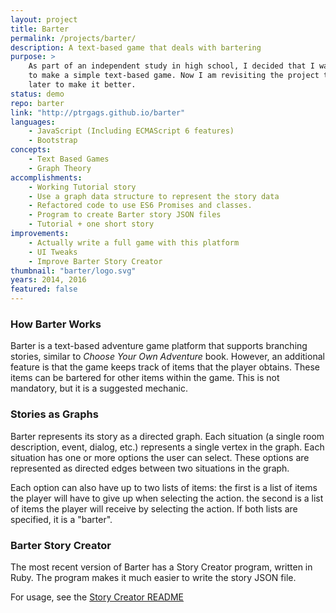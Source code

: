 ```yaml
---
layout: project
title: Barter
permalink: /projects/barter/
description: A text-based game that deals with bartering
purpose: >
    As part of an independent study in high school, I decided that I wanted
    to make a simple text-based game. Now I am revisiting the project two years
    later to make it better.
status: demo
repo: barter
link: "http://ptrgags.github.io/barter"
languages:
    - JavaScript (Including ECMAScript 6 features)
    - Bootstrap
concepts:
    - Text Based Games
    - Graph Theory
accomplishments:
    - Working Tutorial story
    - Use a graph data structure to represent the story data
    - Refactored code to use ES6 Promises and classes.
    - Program to create Barter story JSON files
    - Tutorial + one short story
improvements:
    - Actually write a full game with this platform
    - UI Tweaks
    - Improve Barter Story Creator
thumbnail: "barter/logo.svg"
years: 2014, 2016
featured: false
---
```


### How Barter Works

Barter is a text-based adventure game platform that supports branching stories,
similar to *Choose Your Own Adventure* book. However, an additional feature is
that the game keeps track of items that the player obtains. These items can
be bartered for other items within the game. This is not mandatory, but it is
a suggested mechanic.

### Stories as Graphs

Barter represents its story as a directed graph. Each situation (a single
room description, event, dialog, etc.) represents a single vertex in the graph.
Each situation has one or more options the user can select. These options are
represented as directed edges between two situations in the graph.

Each option can also have up to two lists of items: the first is a list of items
the player will have to give up when selecting the action. the second is a list
of items the player will receive by selecting the action. If both lists are
specified, it is a "barter".

### Barter Story Creator

The most recent version of Barter has a Story Creator program, written
in Ruby. The program makes it much easier to write the story JSON file.

For usage, see the [Story Creator README](https://github.com/ptrgags/barter/blob/master/creator/README.md)
